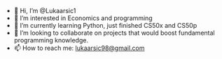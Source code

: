 - 👋 Hi, I’m @Lukaarsic1
- 👀 I’m interested in Economics and programming
- 🌱 I’m currently learning Python, just finished CS50x and CS50p
- 💞️ I’m looking to collaborate on projects that would boost fundamental programming knowledge.
- 📫 How to reach me:  lukaarsic98@gmail.com

<!---
Lukaarsic1/Lukaarsic1 is a ✨ special ✨ repository because its `README.md` (this file) appears on your GitHub profile.
You can click the Preview link to take a look at your changes.
--->
